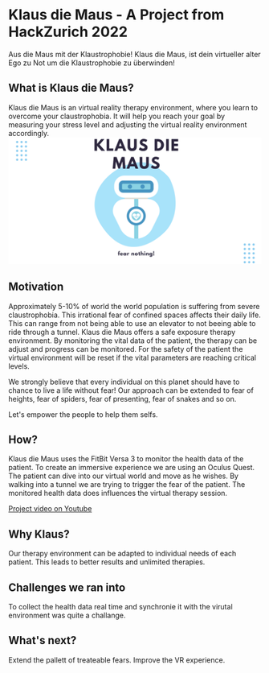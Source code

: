 # Klaus die Maus - A Project from HackZurich 2022
Aus die Maus mit der Klaustrophobie! Klaus die Maus, ist dein virtueller alter Ego zu Not um die Klaustrophobie zu überwinden!

## What is Klaus die Maus?
Klaus die Maus is an virtual reality therapy environment, where you learn to overcome your claustrophobia.
It will help you reach your goal by measuring your stress level and adjusting the virtual reality environment accordingly.
![Klaus die Maus](kalusdiemaus.png)

## Motivation

Approximately 5-10% of world the world population is suffering from severe claustrophobia. This irrational fear of confined spaces affects their daily life. This can range from not being able to use an elevator to not beeing able to ride through a tunnel.
Klaus die Maus offers a safe exposure therapy environment. By monitoring the vital data of the patient, the therapy can be adjust and progress can be monitored.
For the safety of the patient the virtual environment will be reset if the vital parameters are reaching critical levels.

We strongly believe that every individual on this planet should have to chance to live a life without fear!
Our approach can be extended to fear of heights, fear of spiders, fear of presenting, fear of snakes and so on.

Let's empower the people to help them selfs.

## How?

Klaus die Maus uses the FitBit Versa 3 to monitor the health data of the patient.
To create an immersive experience we are using an Oculus Quest. The patient can dive into our virtual world and move as he wishes.
By walking into a tunnel we are trying to trigger the fear of the patient.
The monitored health data does influences the virtual therapy session.

[Project video on Youtube](https://www.youtube.com/watch?v=ZHZ7gAZkzog)

## Why Klaus?

Our therapy environment can be adapted to individual needs of each patient. This leads to better results and unlimited therapies.

## Challenges we ran into

To collect the health data real time and synchronie it with the virutal environment was quite a challange.

## What's next?

Extend the pallett of treateable fears.
Improve the VR experience.
